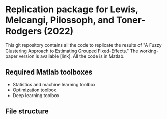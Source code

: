 # Replication package for Lewis, Melcangi, Pilossoph, and Toner-Rodgers (2022)

This git repository contains all the code to replicate the results of  "A Fuzzy Clustering Approach to Estimating Grouped Fixed-Effects." The working-paper version is available [link]. All the code is in Matlab.

## Required Matlab toolboxes

- Statistics and machine learning toolbox
- Optimization toolbox
- Deep learning toolbox

## File structure








